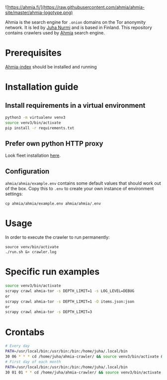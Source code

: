 ![https://ahmia.fi/](https://raw.githubusercontent.com/ahmia/ahmia-site/master/ahmia-logotype.png)

Ahmia is the search engine for `.onion` domains on the Tor anonymity
network. It is led by [Juha Nurmi](//github.com/juhanurmi) and is based
in Finland. This repository contains crawlers used by [Ahmia](https://ahmia.fi/) search engine.

# Prerequisites
[Ahmia-index](https://github.com/ahmia/ahmia-index) should be installed and running

# Installation guide

## Install requirements in a virtual environment

```sh
python3 -m virtualenv venv3
source venv3/bin/activate
pip install -r requirements.txt
```

## Prefer own python HTTP proxy

Look fleet installation
[here](https://github.com/ahmia/ahmia-crawler/tree/master/torfleet).

## Configuration

`ahmia/ahmia/example.env` contains some default values that should work out of the box.
Copy this to `.env` to create your own instance of environment settings:

```
cp ahmia/ahmia/example.env ahmia/ahmia/.env
```

# Usage

In order to execute the crawler to run permanently:
```
source venv/bin/activate
./run.sh &> crawler.log
```

# Specific run examples

```sh
source venv3/bin/activate
scrapy crawl ahmia-tor -s DEPTH_LIMIT=1 -s LOG_LEVEL=DEBUG
or
scrapy crawl ahmia-tor -s DEPTH_LIMIT=1 -O items.json:json
or
scrapy crawl ahmia-tor -s DEPTH_LIMIT=3
```

# Crontabs

```sh
# Every day
PATH=/usr/local/bin:/usr/bin:/bin:/home/juha/.local/bin
30 06 * * * cd /home/juha/ahmia-crawler/ && source venv3/bin/activate && bash run_daily.sh > ./daily.log 2>&1
# First day of each month
PATH=/usr/local/bin:/usr/bin:/bin:/home/juha/.local/bin
30 01 01 * * cd /home/juha/ahmia-crawler/ && source venv3/bin/activate && bash run.sh > ./monthly.log 2>&1
```
